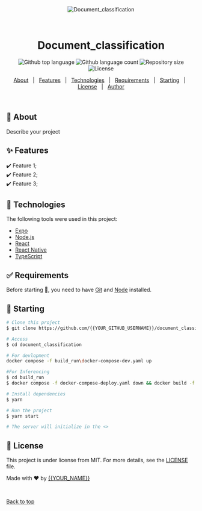 <div align="center" id="top"> 
  <img src="./.github/app.gif" alt="Document_classification" />

  &#xa0;

  <!-- <a href="https://document_classification.netlify.app">Demo</a> -->
</div>

<h1 align="center">Document_classification</h1>

<p align="center">
  <img alt="Github top language" src="https://img.shields.io/github/languages/top/{{YOUR_GITHUB_USERNAME}}/document_classification?color=56BEB8">

  <img alt="Github language count" src="https://img.shields.io/github/languages/count/{{YOUR_GITHUB_USERNAME}}/document_classification?color=56BEB8">

  <img alt="Repository size" src="https://img.shields.io/github/repo-size/{{YOUR_GITHUB_USERNAME}}/document_classification?color=56BEB8">

  <img alt="License" src="https://img.shields.io/github/license/{{YOUR_GITHUB_USERNAME}}/document_classification?color=56BEB8">

  <!-- <img alt="Github issues" src="https://img.shields.io/github/issues/{{YOUR_GITHUB_USERNAME}}/document_classification?color=56BEB8" /> -->

  <!-- <img alt="Github forks" src="https://img.shields.io/github/forks/{{YOUR_GITHUB_USERNAME}}/document_classification?color=56BEB8" /> -->

  <!-- <img alt="Github stars" src="https://img.shields.io/github/stars/{{YOUR_GITHUB_USERNAME}}/document_classification?color=56BEB8" /> -->
</p>

<!-- Status -->

<!-- <h4 align="center"> 
	🚧  Document_classification 🚀 Under construction...  🚧
</h4> 

<hr> -->

<p align="center">
  <a href="#dart-about">About</a> &#xa0; | &#xa0; 
  <a href="#sparkles-features">Features</a> &#xa0; | &#xa0;
  <a href="#rocket-technologies">Technologies</a> &#xa0; | &#xa0;
  <a href="#white_check_mark-requirements">Requirements</a> &#xa0; | &#xa0;
  <a href="#checkered_flag-starting">Starting</a> &#xa0; | &#xa0;
  <a href="#memo-license">License</a> &#xa0; | &#xa0;
  <a href="https://github.com/{{YOUR_GITHUB_USERNAME}}" target="_blank">Author</a>
</p>

<br>

## :dart: About ##

Describe your project

## :sparkles: Features ##

:heavy_check_mark: Feature 1;\
:heavy_check_mark: Feature 2;\
:heavy_check_mark: Feature 3;

## :rocket: Technologies ##

The following tools were used in this project:

- [Expo](https://expo.io/)
- [Node.js](https://nodejs.org/en/)
- [React](https://pt-br.reactjs.org/)
- [React Native](https://reactnative.dev/)
- [TypeScript](https://www.typescriptlang.org/)

## :white_check_mark: Requirements ##

Before starting :checkered_flag:, you need to have [Git](https://git-scm.com) and [Node](https://nodejs.org/en/) installed.

## :checkered_flag: Starting ##

```bash
# Clone this project
$ git clone https://github.com/{{YOUR_GITHUB_USERNAME}}/document_classification

# Access
$ cd document_classification

# For devlopment 
docker compose -f build_run\docker-compose-dev.yaml up

#For Inferencing
$ cd build_run
$ docker compose -f docker-compose-deploy.yaml down && docker build -f deploy.Dockerfile -t pytorch_doc_ocr_classification:latest . && docker compose -f docker-compose-deploy.yaml  up

# Install dependencies
$ yarn

# Run the project
$ yarn start

# The server will initialize in the <>
```

## :memo: License ##

This project is under license from MIT. For more details, see the [LICENSE](LICENSE.md) file.


Made with :heart: by <a href="https://github.com/{{YOUR_GITHUB_USERNAME}}" target="_blank">{{YOUR_NAME}}</a>

&#xa0;

<a href="#top">Back to top</a>
